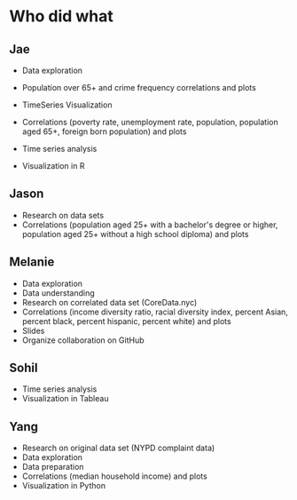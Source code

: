 # Who did what

## Jae
- Data exploration 
- Population over 65+ and crime frequency correlations and plots
- TimeSeries Visualization

- Correlations (poverty rate, unemployment rate, population, population aged 65+, foreign born population) and plots
- Time series analysis
- Visualization in R

## Jason

- Research on data sets
- Correlations (population aged 25+ with a bachelor's degree or higher, population aged 25+ without a high school diploma) and plots

## Melanie

- Data exploration
- Data understanding
- Research on correlated data set (CoreData.nyc)
- Correlations (income diversity ratio, racial diversity index, percent Asian, percent black, percent hispanic, percent white) and plots
- Slides
- Organize collaboration on GitHub

## Sohil

- Time series analysis
- Visualization in Tableau

## Yang

- Research on original data set (NYPD complaint data)
- Data exploration
- Data preparation
- Correlations (median household income) and plots
- Visualization in Python
